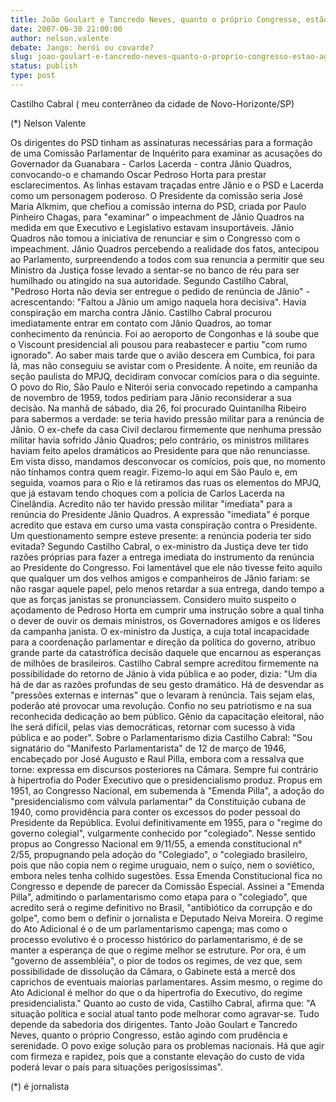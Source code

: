 ```yaml
---
title: João Goulart e Tancredo Neves, quanto o próprio Congresso, estão agindo com prudência e serenidade.
date: 2007-06-30 21:00:00
author: nelson.valente
debate: Jango: herói ou covarde?
slug: joao-goulart-e-tancredo-neves-quanto-o-proprio-congresso-estao-agindo-com-prudencia-e-serenidade
status: publish 
type: post
---
```


Castilho Cabral ( meu conterrâneo da cidade de Novo-Horizonte/SP)  

  

 (\*) Nelson Valente  

 Os dirigentes do PSD tinham as assinaturas necessárias para a formação de uma Comissão Parlamentar de Inquérito para examinar as acusações do Governador da Guanabara - Carlos Lacerda - contra Jânio Quadros, convocando-o e chamando Oscar Pedroso Horta para prestar esclarecimentos. As linhas estavam traçadas entre Jânio e o PSD e Lacerda como um personagem poderoso. O Presidente da comissão seria José Maria Alkmim, que chefiou a comissão interna do PSD, criada por Paulo Pinheiro Chagas, para "examinar" o impeachment de Jânio Quadros na medida em que Executivo e Legislativo estavam insuportáveis. Jânio Quadros não tomou a iniciativa de renunciar e sim o Congresso com o impeachment. Jânio Quadros percebendo a realidade dos fatos, antecipou ao Parlamento, surpreendendo a todos com sua renuncia a permitir que seu Ministro da Justiça fosse levado a sentar-se no banco de réu para ser humilhado ou atingido na sua autoridade. Segundo Castilho Cabral, "Pedroso Horta não devia ser entregue o pedido de renúncia de Jânio" - acrescentando: "Faltou a Jânio um amigo naquela hora decisiva". Havia conspiração em marcha contra Jânio. Castilho Cabral procurou imediatamente entrar em contato com Jânio Quadros, ao tomar conhecimento da renúncia. Foi ao aeroporto de Congonhas e lá soube que o Viscount presidencial ali pousou para reabastecer e partiu "com rumo ignorado". Ao saber mais tarde que o avião descera em Cumbica, foi para lá, mas não conseguiu se avistar com o Presidente. À noite, em reunião da seção paulista do MPJQ, decidiram convocar comícios para o dia seguinte. O povo do Rio, São Paulo e Niterói seria convocado repetindo a campanha de novembro de 1959, todos pediriam para Jânio reconsiderar a sua decisão. Na manhã de sábado, dia 26, foi procurado Quintanilha Ribeiro para sabermos a verdade: se teria havido pressão militar para a renúncia de Jânio. O ex-chefe da casa Civil declarou firmemente que nenhuma pressão militar havia sofrido Jânio Quadros; pelo contrário, os ministros militares haviam feito apelos dramáticos ao Presidente para que não renunciasse. Em vista disso, mandamos desconvocar os comícios, pois que, no momento não tínhamos contra quem reagir. Fizemo-lo aqui em São Paulo e, em seguida, voamos para o Rio e lá retiramos das ruas os elementos do MPJQ, que já estavam tendo choques com a polícia de Carlos Lacerda na Cinelândia. Acredito não ter havido pressão militar "imediata" para a renúncia do Presidente Jânio Quadros. A expressão "imediata" é porque acredito que estava em curso uma vasta conspiração contra o Presidente. Um questionamento sempre esteve presente: a renúncia poderia ter sido evitada? Segundo Castilho Cabral, o ex-ministro da Justiça deve ter tido razões próprias para fazer a entrega imediata do instrumento da renúncia ao Presidente do Congresso. Foi lamentável que ele não tivesse feito aquilo que qualquer um dos velhos amigos e companheiros de Jânio fariam: se não rasgar aquele papel, pelo menos retardar a sua entrega, dando tempo a que as forças janistas se pronunciassem. Considero muito suspeito o açodamento de Pedroso Horta em cumprir uma instrução sobre a qual tinha o dever de ouvir os demais ministros, os Governadores amigos e os líderes da campanha janista. O ex-ministro da Justiça, a cuja total incapacidade para a coordenação parlamentar e direção da política do governo, atribuo grande parte da catastrófica decisão daquele que encarnou as esperanças de milhões de brasileiros. Castilho Cabral sempre acreditou firmemente na possibilidade do retorno de Jânio à vida pública e ao poder, dizia: "Um dia há de dar as razões profundas de seu gesto dramático. Há de desvendar as "pressões externas e internas" que o levaram à renúncia. Tais sejam elas, poderão até provocar uma revolução. Confio no seu patriotismo e na sua reconhecida dedicação ao bem público. Gênio da capacitação eleitoral, não lhe será difícil, pelas vias democráticas, retornar com sucesso à vida pública e ao poder". Sobre o Parlamentarismo dizia Castilho Cabral: "Sou signatário do "Manifesto Parlamentarista" de 12 de março de 1946, encabeçado por José Augusto e Raul Pilla, embora com a ressalva que torne: expressa em discursos posteriores na Câmara. Sempre fui contrário à hipertrofia do Poder Executivo que o presidencialismo produz. Propus em 1951, ao Congresso Nacional, em subemenda à "Emenda Pilla", a adoção do "presidencialismo com válvula parlamentar" da Constituição cubana de 1940, como providência para conter os excessos do poder pessoal do Presidente da República. Evoluí definitivamente em 1955, para o "regime do governo colegial", vulgarmente conhecido por "colegiado". Nesse sentido propus ao Congresso Nacional em 9/11/55, a emenda constitucional n° 2/55, propugnando pela adoção do "Colegiado", o "colegiado brasileiro, pois que não copia nem o regime uruguaio, nem o suíço, nem o soviético, embora neles tenha colhido sugestões. Essa Emenda Constitucional fica no Congresso e depende de parecer da Comissão Especial. Assinei a "Emenda Pilla", admitindo o parlamentarismo como etapa para o "colegiado", que acredito será o regime definitivo no Brasil, "antibiótico da corrupção e do golpe", como bem o definir o jornalista e Deputado Neiva Moreira. O regime do Ato Adicional é o de um parlamentarismo capenga; mas como o processo evolutivo é o processo histórico do parlamentarismo, é de se manter a esperança de que o regime melhor se estruture. Por ora, é um "governo de assembléia", o pior de todos os regimes, de vez que, sem possibilidade de dissolução da Câmara, o Gabinete está a mercê dos caprichos de eventuais maiorias parlamentares. Assim mesmo, o regime do Ato Adicional é melhor do que o da hipertrofia do Executivo, do regime presidencialista." Quanto ao custo de vida, Castilho Cabral, afirma que: "A situação política e social atual tanto pode melhorar como agravar-se. Tudo depende da sabedoria dos dirigentes. Tanto João Goulart e Tancredo Neves, quanto o próprio Congresso, estão agindo com prudência e serenidade. O povo exige solução para os problemas nacionais. Há que agir com firmeza e rapidez, pois que a constante elevação do custo de vida poderá levar o país para situações perigosíssimas".  

 (\*) é jornalista

